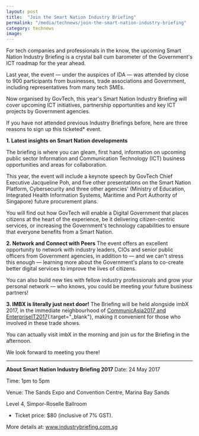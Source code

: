 ```yaml
---
layout: post
title:  "Join the Smart Nation Industry Briefing"
permalink: "/media/technews/join-the-smart-nation-industry-briefing"
category: technews
image: 
---
```


For tech companies and professionals in the know, the upcoming Smart Nation Industry Briefing is a crystal ball cum barometer of the Government's ICT roadmap for the year ahead.

Last year, the event — under the auspices of IDA — was attended by close to 900 participants from businesses, trade associations and Government, including representatives from many tech SMEs.

Now organised by GovTech, this year's Smart Nation Industry Briefing will cover upcoming ICT initiatives, partnership opportunities and key ICT projects by Government agencies.

If you have not attended previous Industry Briefings before, here are three reasons to sign up this ticketed* event.


**1. Latest insights on Smart Nation developments**

The briefing is where you can gleam, first hand, information on upcoming public sector Information and Communication Technology (ICT) business opportunities and areas for collaboration.

This year, the event will include a keynote speech by GovTech Chief Executive Jacqueline Poh, and five other presentations on the Smart Nation Platform,  Cybersecurity and three other agencies' (Ministry of Education,  Integrated Health Information Systems, Maritime and Port Authority of Singapore) future procurement plans.

You will find out how GovTech will enable a Digital Government that places citizens at the heart of the experience, be it delivering citizen-centric services, or increasing the Government's technology capabilities to ensure that everyone benefits from a Smart Nation.


**2. Network and Connect with Peers**
The event offers an excellent opportunity to network with industry leaders, CIOs and senior public officers from Government agencies, in addition to — and we can't stress this enough — learning  more about the Government's plans to co-create better digital services to improve the lives of citizens.

You can also build new ties with fellow industry professionals and grow your personal network — who knows, you could be meeting your future business partners!


**3. IMBX is literally just next door!**
The Briefing will be held alongside imbX 2017, in the immediate neighbourhood of [CommunicAsia2017 and EnterpriseIT2017](https://www.connectechasia.com/){:target="_blank"}, making it convenient for those who involved in these trade shows.

You can actually visit imbX in the morning and join us for the Briefing in the afternoon.

We look forward to meeting you there! 

---

**About Smart Nation Industry Briefing 2017**
Date: 24 May 2017

Time: 1pm to 5pm

Venue: The Sands Expo and Convention Centre, Marina Bay Sands

Level 4, Simpor-Roselle Ballroom

* Ticket price: $80 (inclusive of 7% GST).

More details at: www.industrybriefing.com.sg
